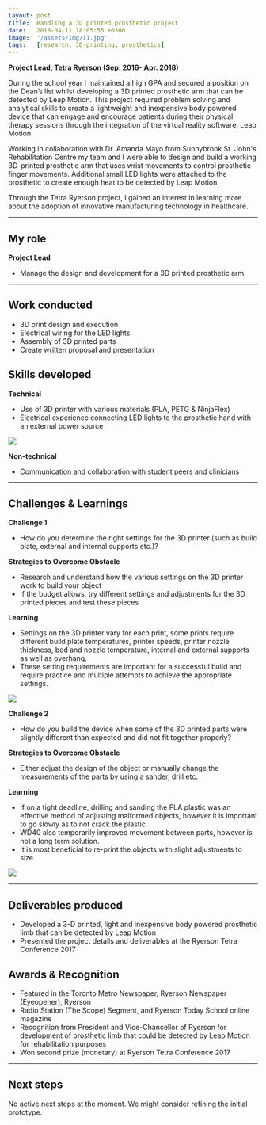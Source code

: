 ```yaml
---
layout: post
title:  Handling a 3D printed prosthetic project
date:   2018-04-11 18:05:55 +0300
image:  '/assets/img/11.jpg'
tags:   [research, 3D-printing, prosthetics]
---
```

**Project Lead, Tetra Ryerson (Sep. 2016- Apr. 2018)**

During the school year I maintained a high GPA and secured a position on the Dean’s list whilst developing a 3D printed prosthetic arm that can be detected by Leap Motion. This project required problem solving and analytical skills to create a lightweight and inexpensive body powered device that can engage and encourage patients during their physical therapy sessions through the integration of the virtual reality software, Leap Motion. 

Working in collaboration with Dr. Amanda Mayo from Sunnybrook St. John's Rehabilitation Centre my team and I were able to design and build a working 3D-printed prosthetic arm that uses wrist movements to control prosthetic finger movements. Additional small LED lights were attached to the prosthetic to create enough heat to be detected by Leap Motion. 

Through the Tetra Ryerson project, I gained an interest in learning more about the adoption of innovative manufacturing technology in healthcare. 

---

## My role
**Project Lead**
* Manage the design and development for a 3D printed prosthetic arm

---

## Work conducted
* 3D print design and execution
* Electrical wiring for the LED lights
* Assembly of 3D printed parts
* Create written proposal and presentation 


## Skills developed

**Technical**
* Use of 3D printer with various materials (PLA, PETG & NinjaFlex)
* Electrical experience connecting LED lights to the prosthetic hand with an external power source

![]({{site.baseurl}}/assets/img/17.jpg)

**Non-technical**
* Communication and collaboration with student peers and clinicians

---

## Challenges & Learnings

**Challenge 1**
* How do you determine the right settings for the 3D printer (such as build plate, external and internal supports etc.)?

**Strategies to Overcome Obstacle**
* Research and understand how the various settings on the 3D printer work to build your object
* If the budget allows, try different settings and adjustments for the 3D printed pieces and test these pieces 

**Learning**
* Settings on the 3D printer vary for each print, some prints require different build plate temperatures, printer speeds, printer nozzle thickness, bed and nozzle temperature, internal and external supports as well as overhang. 
* These setting requirements are important for a successful build and require practice and multiple attempts to achieve the appropriate settings. 


![]({{site.baseurl}}/assets/img/16.jpg)


**Challenge 2**
* How do you build the device when some of the 3D printed parts were slightly different than expected and did not fit together properly?

**Strategies to Overcome Obstacle**
* Either adjust the design of the object or manually change the measurements of the parts by using a sander, drill etc. 

**Learning**
* If on a tight deadline, drilling and sanding the PLA plastic was an effective method of adjusting malformed objects, however it is important to go slowly as to not crack the plastic. 
* WD40 also temporarily improved movement between parts, however is not a long term solution. 
* It is most beneficial to re-print the objects with slight adjustments to size.


![]({{site.baseurl}}/assets/img/10.jpg)

---

## Deliverables produced
* Developed a 3-D printed, light and inexpensive body powered prosthetic limb that can be detected by Leap Motion
* Presented the project details and deliverables at the Ryerson Tetra Conference 2017

## Awards & Recognition
* Featured in the Toronto Metro Newspaper, Ryerson Newspaper (Eyeopener), Ryerson
* Radio Station (The Scope) Segment, and Ryerson Today School online magazine
* Recognition from President and Vice-Chancellor of Ryerson for development of prosthetic limb that could be detected by Leap Motion for rehabilitation purposes 
* Won second prize (monetary) at Ryerson Tetra Conference 2017


---

## Next steps
No active next steps at the moment. We might consider refining the initial prototype.

